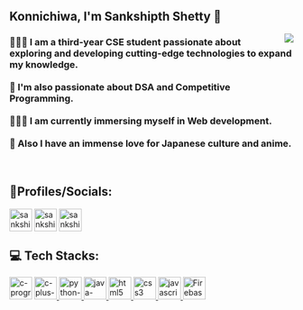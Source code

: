 ## Konnichiwa, I'm Sankshipth Shetty 👋

<img align="right" src="https://github.com/SankshipthShetty/SankshipthShetty/assets/99337968/2bd05422-3a3b-4d7c-94a1-7cdb584c09d7"/>
<h3>
🧑🏻‍🎓 I am a third-year CSE student passionate about exploring and developing cutting-edge technologies to expand my knowledge. 
<br><br>
🚀 I'm also passionate about DSA and Competitive Programming.
<br><br>
🧑🏻‍💻 I am currently immersing myself in Web development.
<br><br>
🗾 Also I have an immense love for Japanese culture and anime.

</h3>



<br>

## 📱Profiles/Socials:
<p align="left">
  <a href="https://leetcode.com/sankshipthshetty" target="blank"><img align="center" src="https://upload.wikimedia.org/wikipedia/commons/1/19/LeetCode_logo_black.png" alt="sankshipthshetty" height="40" width="40" /></a>
<a href="https://linkedin.com/in/sankshipthshetty" target="blank"><img align="center" src="https://img.icons8.com/?size=2x&id=13930&format=png" alt="sankshipthshetty" height="40" width="40" /></a>
<a href="https://instagram.com/sankshipth.shetty" target="blank"><img align="center" src="https://img.icons8.com/?size=2x&id=32323&format=png" alt="sankshipth.shetty" height="40" width="40" /></a>
 </p>

## 💻 Tech Stacks:
<p align="left"> 
 <a href="https://www.cprogramming.com/" target="_blank" ><img width="40" height="40" src="https://img.icons8.com/?size=2x&id=shQTXiDQiQVR&format=png" alt="c-programming"/></a>
<a href="https://www.w3schools.com/cpp/" target="_blank" rel="noreferrer"> <img width="40" height="40" src="https://img.icons8.com/?size=2x&id=TpULddJc4gTh&format=png" alt="c-plus-plus-logo"/> </a>
 <a href="https://www.python.org" target="_blank" rel="noreferrer"> <img width="40" height="40" src="https://img.icons8.com/?size=2x&id=13441&format=png" alt="python--v1"/> </a>
 <a href="https://www.java.com" target="_blank" rel="noreferrer"> <img width="40" height="40" src="https://img.icons8.com/?size=2x&id=13679&format=png" alt="java-coffee-cup-logo--v1"/> </a>
 <a href="https://www.w3.org/html/" target="_blank" rel="noreferrer"> <img src="https://img.icons8.com/?size=2x&id=v8RpPQUwv0N8&format=png" alt="html5" width="40" height="40"/> </a>
 <a href="https://www.w3schools.com/css/" target="_blank" rel="noreferrer"> <img src="https://img.icons8.com/?size=2x&id=21278&format=png" alt="css3" width="40" height="40"/> </a>
 <a href="https://developer.mozilla.org/en-US/docs/Web/JavaScript" target="_blank" rel="noreferrer"> <img src="https://img.icons8.com/?size=2x&id=PXTY4q2Sq2lG&format=png" alt="javascript" width="40" height="40"/> </a>
<a href="https://firebase.google.com/" target="_blank" rel="noreferrer"> <img src="https://img.icons8.com/?size=2x&id=62452&format=png" alt="Firebase" width="40" height="40"/> </a>
 </p>
 
